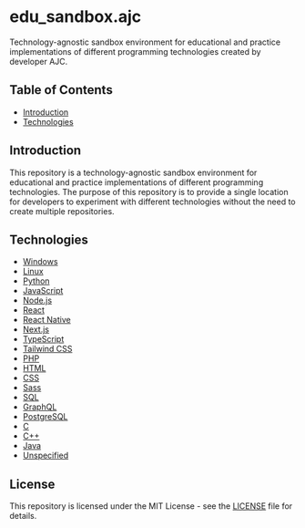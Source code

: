 # edu_sandbox.ajc
Technology-agnostic sandbox environment for educational and practice implementations of different programming technologies created by developer AJC.

## Table of Contents

- [Introduction](#introduction)
- [Technologies](#technologies)

## Introduction

This repository is a technology-agnostic sandbox environment for educational and practice implementations of different programming technologies. The purpose of this repository is to provide a single location for developers to experiment with different technologies without the need to create multiple repositories.

## Technologies

- [Windows](windows)
- [Linux](linux)
- [Python](python)
- [JavaScript](javascript)
- [Node.js](nodejs)
- [React](react)
- [React Native](reactnative)
- [Next.js](nextjs)
- [TypeScript](typescript)
- [Tailwind CSS](tailwindcss)
- [PHP](php)
- [HTML](html)
- [CSS](css)
- [Sass](sass)
- [SQL](sql)
- [GraphQL](graphql)
- [PostgreSQL](postgresql)
- [C](c)
- [C++](cpp)
- [Java](java)
- [Unspecified](unspecified)

## License

This repository is licensed under the MIT License - see the [LICENSE](LICENSE) file for details.
```